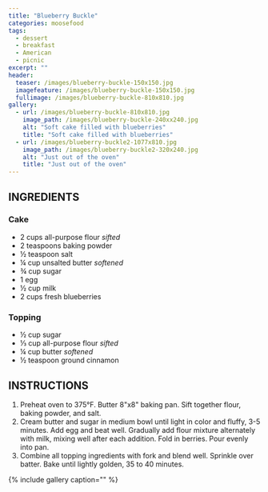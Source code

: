 ```yaml
---
title: "Blueberry Buckle"
categories: moosefood
tags: 
  - dessert
  - breakfast
  - American
  - picnic
excerpt: ""
header:
  teaser: /images/blueberry-buckle-150x150.jpg
  imagefeature: /images/blueberry-buckle-150x150.jpg
  fullimage: /images/blueberry-buckle-810x810.jpg
gallery:
  - url: /images/blueberry-buckle-810x810.jpg
    image_path: /images/blueberry-buckle-240xx240.jpg
    alt: "Soft cake filled with blueberries"
    title: "Soft cake filled with blueberries"
  - url: /images/blueberry-buckle2-1077x810.jpg
    image_path: /images/blueberry-buckle2-320x240.jpg
    alt: "Just out of the oven"
    title: "Just out of the oven"  
---
```


## INGREDIENTS

### Cake
* 2 cups all-purpose flour *sifted*
* 2 teaspoons baking powder
* ½ teaspoon salt
* ¼ cup unsalted butter *softened*
* ¾ cup sugar
* 1 egg
* ½ cup milk
* 2 cups fresh blueberries

### Topping
* ½ cup sugar
* ⅓ cup all-purpose flour *sifted*
* ¼ cup butter *softened*
* ½ teaspoon ground cinnamon

## INSTRUCTIONS
1. Preheat oven to 375°F. Butter 8"x8" baking pan. Sift together flour, baking powder, and salt.
2. Cream butter and sugar in medium bowl until light in color and fluffy, 3-5 minutes. Add egg and beat well. Gradually add flour mixture alternately with milk, mixing well after each addition. Fold in berries. Pour evenly into pan.
3. Combine all topping ingredients with fork and blend well. Sprinkle over batter. Bake until lightly golden, 35 to 40 minutes.

{% include gallery caption="" %}